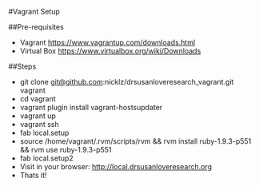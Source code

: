 #Vagrant Setup

##Pre-requisites
* Vagrant https://www.vagrantup.com/downloads.html
* Virtual Box https://www.virtualbox.org/wiki/Downloads

##Steps
* git clone git@github.com:nicklz/drsusanloveresearch_vagrant.git vagrant
* cd vagrant
* vagrant plugin install vagrant-hostsupdater
* vagrant up
* vagrant ssh
* fab local.setup
* source /home/vagrant/.rvm/scripts/rvm && rvm install ruby-1.9.3-p551 && rvm use ruby-1.9.3-p551
* fab local.setup2
* Visit in your browser: http://local.drsusanloveresearch.org
* Thats it!